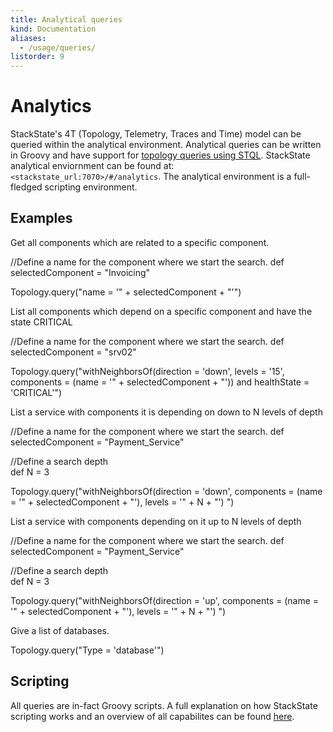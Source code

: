 ```yaml
---
title: Analytical queries
kind: Documentation
aliases:
  - /usage/queries/
listorder: 9
---
```


# Analytics

StackState's 4T \(Topology, Telemetry, Traces and Time\) model can be queried within the analytical environment. Analytical queries can be written in Groovy and have support for [topology queries using STQL](https://github.com/mpvvliet/stackstate-docs/tree/0f69067c340456b272cfe50e249f4f4ee680f8d9/use/topology_selection_advanced/README.md). StackState analytical enviornment can be found at: `<stackstate_url:7070>/#/analytics`. The analytical environment is a full-fledged scripting environment.

## Examples

Get all components which are related to a specific component.

 //Define a name for the component where we start the search. def selectedComponent = "Invoicing"

Topology.query\("name = '" + selectedComponent + "'"\) 

List all components which depend on a specific component and have the state CRITICAL

 //Define a name for the component where we start the search. def selectedComponent = "srv02"

Topology.query\("withNeighborsOf\(direction = 'down', levels = '15', components = \(name = '" + selectedComponent + "'\)\) and healthState = 'CRITICAL'"\) 

List a service with components it is depending on down to N levels of depth

 //Define a name for the component where we start the search. def selectedComponent = "Payment\_Service"

//Define a search depth  
def N = 3

Topology.query\("withNeighborsOf\(direction = 'down', components = \(name = '" + selectedComponent + "'\), levels = '" + N + "'\) "\) 

List a service with components depending on it up to N levels of depth

 //Define a name for the component where we start the search. def selectedComponent = "Payment\_Service"

//Define a search depth  
def N = 3

Topology.query\("withNeighborsOf\(direction = 'up', components = \(name = '" + selectedComponent + "'\), levels = '" + N + "'\) "\)

Give a list of databases.

Topology.query\("Type = 'database'"\)

## Scripting

All queries are in-fact Groovy scripts. A full explanation on how StackState scripting works and an overview of all capabilites can be found [here](https://github.com/mpvvliet/stackstate-docs/tree/0f69067c340456b272cfe50e249f4f4ee680f8d9/develop/scripting/README.md).

